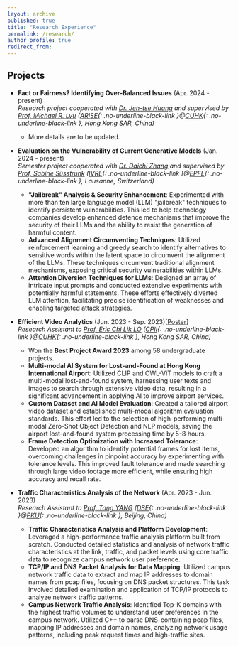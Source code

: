 ```yaml
---
layout: archive
published: true
title: "Research Experience"
permalink: /research/
author_profile: true
redirect_from:
---
```


## Projects

* **Fact or Fairness? Identifying Over-Balanced Issues** (Apr. 2024 - present)  
  *Research project cooperated with [Dr. Jen-tse Huang](https://penguinnnnn.github.io) and supervised by [Prof. Michael R. Lyu](https://www.cse.cuhk.edu.hk/lyu/home) ([ARISE](http://ariselab.cse.cuhk.edu.hk/){: .no-underline-black-link }@[CUHK](https://www.cuhk.edu.hk/english/index.html){: .no-underline-black-link }, Hong Kong SAR, China)*
  * More details are to be updated.

* **Evaluation on the Vulnerability of Current Generative Models** (Jan. 2024 - present)  
  *Semester project cooperated with [Dr. Daichi Zhang](https://daisy-zhang.github.io/) and supervised by [Prof. Sabine Süsstrunk](https://people.epfl.ch/sabine.susstrunk?lang=en) ([IVRL](https://www.epfl.ch/labs/ivrl/){: .no-underline-black-link }@[EPFL](https://www.epfl.ch/en/){: .no-underline-black-link }, Lausanne, Switzerland)*
  * **"Jailbreak" Analysis & Security Enhancement**: Experimented with more than ten large language model (LLM) "jailbreak" techniques to identify persistent vulnerabilities. This led to help technology companies develop enhanced defence mechanisms that improve the security of their LLMs and the ability to resist the generation of harmful content.
  * **Advanced Alignment Circumventing Techniques**: Utilized reinforcement learning and greedy search to identify alternatives to sensitive words within the latent space to circumvent the alignment of the LLMs. These techniques circumvent traditional alignment mechanisms, exposing critical security vulnerabilities within LLMs.
  * **Attention Diversion Techniques for LLMs**: Designed an array of intricate input prompts and conducted extensive experiments with potentially harmful statements. These efforts effectively diverted LLM attention, facilitating precise identification of weaknesses and enabling targeted attack strategies.

* **Efficient Video Analytics** (Jun. 2023 - Sep. 2023)[[Poster](https://YanY-Henry.github.io/files/SummerResearch2023_Poster.pdf)]  
  *Research Assistant to [Prof. Eric Chi Lik LO](https://www.cse.cuhk.edu.hk/people/faculty/eric-chi-lik-lo/) ([CPII](https://www.cpii.hk){: .no-underline-black-link }@[CUHK](https://www.cuhk.edu.hk/english/index.html){: .no-underline-black-link }, Hong Kong SAR, China)*
  * Won the **Best Project Award 2023** among 58 undergraduate projects.
  * **Multi-modal AI System for Lost-and-Found at Hong Kong International Airport**: Utilized CLIP and OWL-ViT models to craft a multi-modal lost-and-found system, harnessing user texts and images to search through extensive video data, resulting in a significant advancement in applying AI to improve airport services.
  * **Custom Dataset and AI Model Evaluation**: Created a tailored airport video dataset and established multi-modal algorithm evaluation standards. This effort led to the selection of high-performing multi-modal Zero-Shot Object Detection and NLP models, saving the airport lost-and-found system processing time by 5-8 hours.
  * **Frame Detection Optimization with Increased Tolerance**: Developed an algorithm to identify potential frames for lost items, overcoming challenges in pinpoint accuracy by experimenting with tolerance levels. This improved fault tolerance and made searching through large video footage more efficient, while ensuring high accuracy and recall rate.

* **Traffic Characteristics Analysis of the Network** (Apr. 2023 - Jun. 2023)  
  *Research Assistant to [Prof. Tong YANG](https://cs.pku.edu.cn/info/1176/3703.htm) ([DSE](https://dse.pku.edu.cn){: .no-underline-black-link }@[PKU](https://english.pku.edu.cn){: .no-underline-black-link }, Beijing, China)*
  * **Traffic Characteristics Analysis and Platform Development**: Leveraged a high-performance traffic analysis platform built from scratch. Conducted detailed statistics and analysis of network traffic characteristics at the link, traffic, and packet levels using core traffic data to recognize campus network user preference.
  * **TCP/IP and DNS Packet Analysis for Data Mapping**: Utilized campus network traffic data to extract and map IP addresses to domain names from pcap files, focusing on DNS packet structures. This task involved detailed examination and application of TCP/IP protocols to analyze network traffic patterns.
  * **Campus Network Traffic Analysis**: Identified Top-K domains with the highest traffic volumes to understand user
preferences in the campus network. Utilized C++ to parse DNS-containing pcap files, mapping IP addresses and domain names, analyzing network usage patterns, including peak request times and high-traffic sites.


<!--
## Publications
-->
